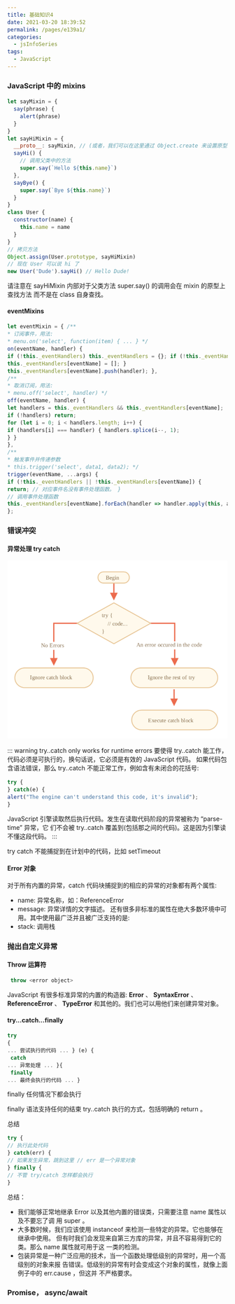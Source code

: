 ```yaml
---
title: 基础知识4
date: 2021-03-20 18:39:52
permalink: /pages/e139a1/
categories:
  - jsInfoSeries
tags:
  - JavaScript
---
```

### JavaScript 中的 mixins

```js
let sayMixin = {
  say(phrase) {
    alert(phrase)
  }
}
let sayHiMixin = {
  __proto__: sayMixin, // (或者，我们可以在这里通过 Object.create 来设置原型。)
  sayHi() {
    // 调用父类中的方法
    super.say(`Hello ${this.name}`)
  },
  sayBye() {
    super.say(`Bye ${this.name}`)
  }
}
class User {
  constructor(name) {
    this.name = name
  }
}
// 拷贝方法
Object.assign(User.prototype, sayHiMixin)
// 现在 User 可以说 hi 了
new User('Dude').sayHi() // Hello Dude!
```

请注意在 sayHiMixin 内部对于父类方法 super.say() 的调用会在 mixin 的原型上查找方法 而不是在 class 自身查找。

#### eventMixins

```js
let eventMixin = { /**
* 订阅事件，用法:
* menu.on('select', function(item) { ... } */
on(eventName, handler) {
if (!this._eventHandlers) this._eventHandlers = {}; if (!this._eventHandlers[eventName]) {
this._eventHandlers[eventName] = []; }
this._eventHandlers[eventName].push(handler); },
/**
* 取消订阅，用法:
* menu.off('select', handler) */
off(eventName, handler) {
let handlers = this._eventHandlers && this._eventHandlers[eventName];
if (!handlers) return;
for (let i = 0; i < handlers.length; i++) {
if (handlers[i] === handler) { handlers.splice(i--, 1);
} }
},
/**
* 触发事件并传递参数
* this.trigger('select', data1, data2); */
trigger(eventName, ...args) {
if (!this._eventHandlers || !this._eventHandlers[eventName]) {
return; // 对应事件名没有事件处理函数。 }
// 调用事件处理函数
this._eventHandlers[eventName].forEach(handler => handler.apply(this, args)); }
};
```

### 错误冲突

#### 异常处理 try catch

<img src="./img/try_catch.png"/>

::: warning try..catch only works for runtime errors
要使得 try..catch 能工作，代码必须是可执行的，换句话说，它必须是有效的 JavaScript
代码。
如果代码包含语法错误，那么 try..catch 不能正常工作，例如含有未闭合的花括号:

```js
try { 
} catch(e) {
alert("The engine can't understand this code, it's invalid");
}
```

JavaScript 引擎读取然后执行代码。发生在读取代码阶段的异常被称为 “parse-time” 异常，它 们不会被 try..catch 覆盖到(包括那之间的代码)。这是因为引擎读不懂这段代码。
:::

try catch 不能捕捉到在计划中的代码，比如 setTimeout

#### Error 对象

对于所有内置的异常，catch 代码块捕捉到的相应的异常的对象都有两个属性:

- name: 异常名称，如：ReferenceError
- message: 异常详情的文字描述。
  还有很多非标准的属性在绝大多数环境中可用。其中使用最广泛并且被广泛支持的是:
- stack: 调用栈

### 抛出自定义异常

#### Throw 运算符

```js
 throw <error object>
```

JavaScript 有很多标准异常的内置的构造器: **Error** 、 **SyntaxError** 、 **ReferenceError** 、 **TypeError** 和其他的。我们也可以用他们来创建异常对象。

#### try...catch...finally

```js
try
{
... 尝试执行的代码 ... } (e) {
 catch
... 异常处理 ... }{
 finally
... 最终会执行的代码 ... }
```
finally 任何情况下都会执行

finally 语法支持任何的结束 try..catch 执行的方式，包括明确的 return 。

总结

```js
try {
// 执行此处代码
} catch(err) {
// 如果发生异常，跳到这里 // err 是一个异常对象
} finally {
// 不管 try/catch 怎样都会执行
}
```

总结：

* 我们能够正常地继承 Error 以及其他内置的错误类，只需要注意 name 属性以及不要忘了调 用 super 。  
* 大多数时候，我们应该使用 instanceof 来检测一些特定的异常。它也能够在继承中使用。 但有时我们会发现来自第三方库的异常，并且不容易得到它的类。那么 name 属性就可用于这 一类的检测。  
* 包装异常是一种广泛应用的技术，当一个函数处理低级别的异常时，用一个高级别的对象来报 告错误。低级别的异常有时会变成这个对象的属性，就像上面例子中的 err.cause ，但这并 不严格要求。

### Promise， async/await

